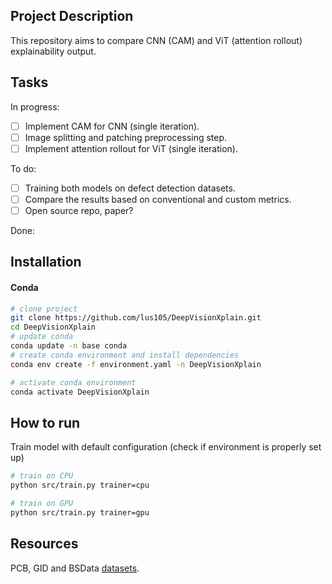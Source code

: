 ## Project Description

This repository aims to compare CNN (CAM) and ViT (attention rollout) explainability output.

## Tasks

In progress:

- [ ] Implement CAM for CNN (single iteration).
- [ ] Image splitting and patching preprocessing step.
- [ ] Implement attention rollout for ViT (single iteration).

To do:

- [ ] Training both models on defect detection datasets.
- [ ] Compare the results based on conventional and custom metrics.
- [ ] Open source repo, paper?

Done:



## Installation

#### Conda

```bash
# clone project
git clone https://github.com/lus105/DeepVisionXplain.git
cd DeepVisionXplain
# update conda
conda update -n base conda
# create conda environment and install dependencies
conda env create -f environment.yaml -n DeepVisionXplain

# activate conda environment
conda activate DeepVisionXplain
```

## How to run

Train model with default configuration (check if environment is properly set up)

```bash
# train on CPU
python src/train.py trainer=cpu

# train on GPU
python src/train.py trainer=gpu
```

## Resources

PCB, GID and BSData [datasets](https://drive.google.com/drive/folders/10yYU8yl3um0c1oq6-uVjHp5ORZWXi_tQ?usp=sharing).